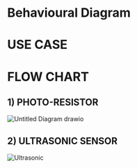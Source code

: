 # Behavioural Diagram

# USE CASE

# FLOW CHART
## 1) PHOTO-RESISTOR

![Untitled Diagram drawio](https://user-images.githubusercontent.com/98879965/163122660-27a9b836-2aa1-4121-b09b-064521f5bd07.png)

## 2) ULTRASONIC SENSOR

![Ultrasonic](https://user-images.githubusercontent.com/98879965/163122843-7ac5b5e6-f45b-4247-b16c-bed7fb5c5d9b.png)
